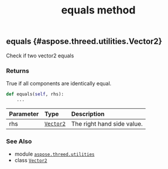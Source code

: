 ﻿---
title: equals method
second_title: Aspose.3D for Python via .NET API References
description: 
type: docs
weight: 50
url: /python-net/aspose.threed.utilities/vector2/equals/
is_root: false
---

## equals {#aspose.threed.utilities.Vector2}

Check if two vector2 equals


### Returns 


True if all components are identically equal.


```python
def equals(self, rhs):
    ...
```


| Parameter | Type | Description |
| :- | :- | :- |
| rhs | [`Vector2`](/3d/python-net/aspose.threed.utilities/vector2) | The right hand side value. |



### See Also
* module [`aspose.threed.utilities`](../../)
* class [`Vector2`](/3d/python-net/aspose.threed.utilities/vector2)
